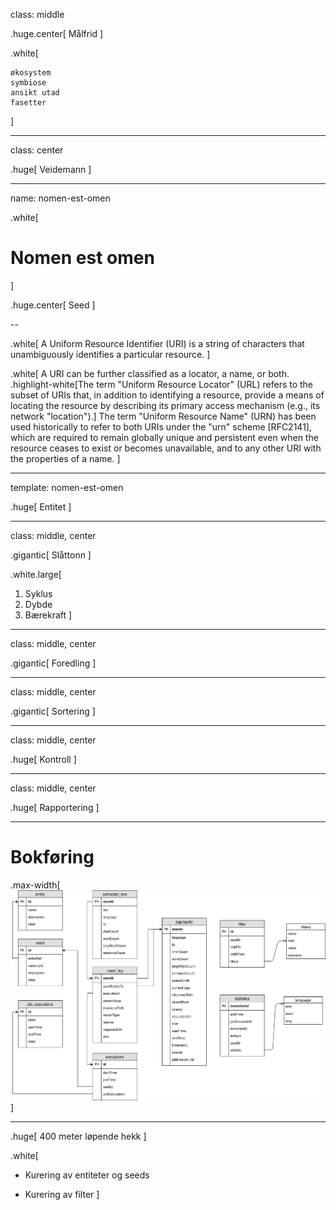 
class: middle

.huge.center[
Målfrid
]

.white[
```
økosystem
symbiose
ansikt utad
fasetter
```
]

---

class: center

.huge[
Veidemann
]

---

name: nomen-est-omen

.white[
# Nomen est omen
]

.huge.center[
Seed
]

--

.white[
A Uniform Resource Identifier (URI) is a string of characters that unambiguously identifies a particular resource.
]

.white[
A URI can be further classified as a locator, a name, or both. .highlight-white[The term "Uniform Resource Locator" (URL) refers to the subset of URIs that, in addition to identifying a resource, provide a means of locating the resource by describing its primary access mechanism (e.g., its network "location").] The term "Uniform Resource Name" (URN) has been used historically to refer to both URIs under the "urn" scheme [RFC2141], which are required to remain globally unique and persistent even when the resource ceases to exist or becomes unavailable, and to any other URI with the properties of a name.
]

---

template: nomen-est-omen

.huge[
Entitet
]

---

class: middle, center

.gigantic[
Slåttonn
]

.white.large[
1. Syklus
2. Dybde
3. Bærekraft
]

---

class: middle, center

.gigantic[
Foredling
]

---

class: middle, center

.gigantic[
Sortering
]

---

class: middle, center

.huge[
Kontroll
]

---

class: middle, center

.huge[
Rapportering
]

---

# Bokføring
.max-width[
  ![relasjoner](assets/maalfrid.svg "Relasjoner")
]

---

.huge[
400 meter løpende hekk
]

.white[
- Kurering av entiteter og seeds

- Kurering av filter
]

